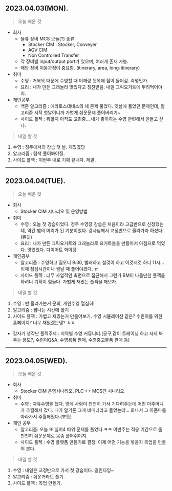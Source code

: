## 2023.04.03(MON). 
> 오늘 배운 것  
- 회사  
  - 물류 장비 MCS 모듈(?) 종류
    - Stocker CIM : Stocker, Conveyer  
    - AGV CIM  
    - Non Controlled Transfer  
  - 각 장비별 input/output port가 있으며, 여러개 존재 가능.
  - 해당 장비 이동과정이 중요함. (itinerary, area, long-itinerary)
- 취미
  - 수영 : 거북목 때문에 수영할 때 어깨랑 뒷목에 힘이 들어감. 숙명인가.
  - 요리 : 내가 만든 그래놀라 맛있다고 칭찬받음. 내일 그릭요거트에 뿌려먹어야지.
- 개인공부
  - 백준 알고리즘 : 에라토스테네스의 체 문제 풀었다. 옛날에 풀었던 문제인데, 알고리즘 시작 첫날이니까 가볍게 쉬운문제 풀어버리기~
  - 사이드 플젝 : 뭐할지 아직도 고민중... 내가 좋아하는 수영 관련해서 만들고 싶다. 
> 내일 할 것
1. 수영 : 청주에서의 강습 첫 날. 재밌겠당
2. 알고리즘 : 탐색 풀어봐야징.
3. 사이드 플젝 : 이번주 내로 기획 끝내자. 제발.
---
## 2023.04.04(TUE).
> 오늘 배운 것
- 회사
  - Stocker CIM 시나리오 및 운영방법
- 취미
  - 수영 : 오늘 첫 강습이었다. 청주 수영장 강습은 처음이라 고급반으로 신청했는데, 약간 뱀의 머리가 된 기분이었다. 강사님께서 교정반으로 올라가라 하셨다. (쀼듯)
  - 요리 : 내가 만든 그릭요거트와 그래놀라로 요거트볼을 만들어서 아침으로 먹었다. 맛있었다. 다이어트 화이팅
- 개인공부
  - 알고리즘 : 수영하고 집오니 9:30, 빨래하고 설겆이 하고 이것저것 하니 11시... 이제 점심시간이나 짬날 때 풀어야겠다. ㅠ
  - 사이드 플젝 : 너무 사업적인 측면으로 접근해서 그런가 BM이 나올만한 플젝을 하려니 기획이 힘들다. 가볍게 재밌는 플젝을 해보자.
> 내일 할 것
1. 수영 : 반 올라가는거 문의, 개인수영 열심히!
2. 알고리즘 : 짬나는 시간에 풀기
3. 사이드 플젝 : 가볍고 재밌는거 만들어보기. 수영 시뮬레이션 같은? 수린이를 위한 홈페이지? 너무 재밌겠는뎅? ㅎㅎ
  - 갑자기 생각난 플젝주제 : 지역별 수영 커뮤니티.(공구,같이 트레이닝 하고 자세 봐주는 용도?, 수린이Q&A, 수영용품 판매, 수영중고물품 판매 등)
--- 
## 2023.04.05(WED).
> 오늘 배운 것
- 회사
  - Stocker CIM 운영시나리오. PLC <-> MCS간 시나리오 
- 취미
  - 수영 : 자유수영을 했다. 앞에 사람이 천천히 가서 기다려주는데 어떤 아주머니가 추월해서 갔다. 내가 알기론 그게 비매너라고 들었는데... 화나서 그 아줌마를 따라가서 추월해줬다.(뿌듯)
- 개인 공부
  - 알고리즘: 오늘 또 실버4 따위 문제를 풀었다.ㅋㅋ 이번주는 적응 기간으로 좀 천천히 쉬운문제로 몸좀 풀어줘야지.
  - 사이드 플젝 : 수영 플랫폼 만들기로 결정! 이제 어떤 기능을 넣을지 목업을 만들어 본다.
> 내일 할 것
1. 수영 : 내일은 교정반으로 가서 첫 강습이다. 떨린다잉~
2. 알고리즘 : 쉬운거라도 풀기.
3. 사이드 플젝 : 목업 만들기.
